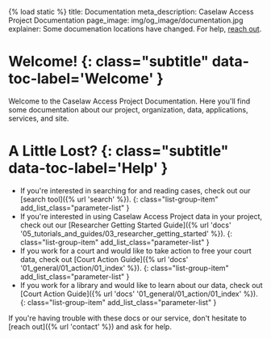 {% load static %}
title: Documentation
meta_description: Caselaw Access Project Documentation
page_image: img/og_image/documentation.jpg
explainer: Some documenation locations have changed. For help, <a href="{% url 'contact' %}">reach out</a>.

# Welcome! {: class="subtitle" data-toc-label='Welcome' } 
Welcome to the Caselaw Access Project Documentation. Here you'll find some documentation about our project, organization, 
data, applications, services, and site.

# A Little Lost? {: class="subtitle" data-toc-label='Help' } 

* If you're interested in searching for and reading cases, check out our [search tool]({% url 'search' %}).
{: class="list-group-item" add_list_class="parameter-list" }
* If you're interested in using Caselaw Access Project data in your project, check out our 
[Researcher Getting Started Guide]({% url 'docs' '05_tutorials_and_guides/03_researcher_getting_started' %}).
{: class="list-group-item" add_list_class="parameter-list" }
* If you work for a court and would like to take action to free your court data, check out 
[Court Action Guide]({% url 'docs' '01_general/01_action/01_index' %}).
{: class="list-group-item" add_list_class="parameter-list" }
* If you work for a library and would like to learn about our data, check out 
[Court Action Guide]({% url 'docs' '01_general/01_action/01_index' %}).
{: class="list-group-item" add_list_class="parameter-list" }

If you're having trouble with these docs or our service, don't hesitate to [reach out]({% url 'contact' %}) and ask for
help. 